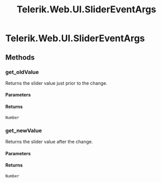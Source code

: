 ﻿---
title: Telerik.Web.UI.SliderEventArgs
page_title: Client-side API Reference
description: Client-side API Reference
---

# Telerik.Web.UI.SliderEventArgs

## Methods

###  get_oldValue

Returns the slider value just prior to the change. 

#### Parameters

#### Returns

`Number` 

###  get_newValue

Returns the slider value after the change. 

#### Parameters

#### Returns

`Number` 
